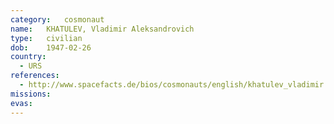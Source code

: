 ```yaml
---
category:	cosmonaut
name:	KHATULEV, Vladimir Aleksandrovich 
type:	civilian
dob:	1947-02-26
country:
  - URS
references:
  - http://www.spacefacts.de/bios/cosmonauts/english/khatulev_vladimir.htm
missions:
evas:
---
```

